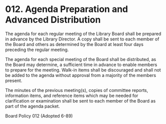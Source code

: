 # 012. Agenda Preparation and Advanced Distribution

The agenda for each regular meeting of the Library Board shall be prepared in advance by the Library Director. A copy shall be sent to each member of the Board and others as determined by the Board at least four days preceding the regular meeting.

The agenda for each special meeting of the Board shall be distributed, as the Board may determine, a sufficient time in advance to enable members to prepare for the meeting. Walk-in items shall be discouraged and shall not be added to the agenda without approval from a majority of the members present.

The minutes of the previous meeting(s), copies of committee reports, information items, and reference items which may be needed for clarification or examination shall be sent to each member of the Board as part of the agenda packet.

Board Policy 012 (Adopted 6-89)
